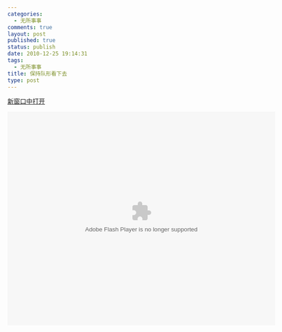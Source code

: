 ```yaml
--- 
categories: 
  - 无所事事
comments: true
layout: post
published: true
status: publish
date: 2010-12-25 19:14:31
tags: 
  - 无所事事
title: 保持队形看下去
type: post
---
```

<a href="http://static.youku.com/v1.0.0134/v/swf/qplayer.swf?VideoIDS=XMjMxMDE5NTgw&embedid=-&showAd=0" target="_blank">新窗口中打开</a>

<object width="600" height="480" data="http://static.youku.com/v1.0.0134/v/swf/qplayer.swf?VideoIDS=XMjMxMDE5NTgw&embedid=-&showAd=0" type="application/x-shockwave-flash">
<param name="data" value="http://static.youku.com/v1.0.0134/v/swf/qplayer.swf?VideoIDS=XMjMxMDE5NTgw&embedid=-&showAd=0">
<param name="src" value="http://static.youku.com/v1.0.0134/v/swf/qplayer.swf?VideoIDS=XMjMxMDE5NTgw&embedid=-&showAd=0"></object>
